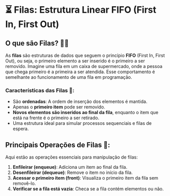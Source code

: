 # ⏳ Filas: Estrutura Linear FIFO (First In, First Out)

## O que são Filas? 🚶‍♀️
As **filas** são estruturas de dados que seguem o princípio **FIFO** (First In, First Out), ou seja, o primeiro elemento a ser inserido é o primeiro a ser removido. Imagine uma fila em um caixa de supermercado, onde a pessoa que chega primeiro é a primeira a ser atendida. Esse comportamento é semelhante ao funcionamento de uma fila em programação.

### Características das Filas 📝:
- São **ordenadas**: A ordem de inserção dos elementos é mantida.
- Apenas o **primeiro item** pode ser removido.
- **Novos elementos são inseridos ao final da fila**, enquanto o item que está na frente é o primeiro a ser retirado.
- Uma estrutura ideal para simular processos sequenciais e filas de espera.

## Principais Operações de Filas 🔧:
Aqui estão as operações essenciais para manipulação de filas:

1. **Enfileirar (enqueue)**: Adiciona um item ao final da fila.
2. **Desenfileirar (dequeue)**: Remove o item no início da fila.
3. **Acessar o primeiro item (front)**: Visualiza o primeiro item da fila sem removê-lo.
4. **Verificar se a fila está vazia**: Checa se a fila contém elementos ou não.


